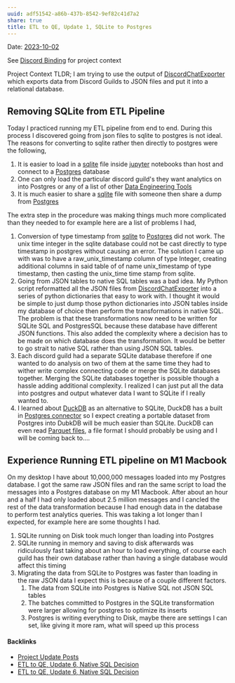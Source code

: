 ```yaml
---
uuid: adf51542-a86b-437b-8542-9ef82c41d7a2
share: true
title: ETL to QE, Update 1, SQLite to Postgres
---
```

Date: [2023-10-02](/2023-10-02)

See [Discord Binding](/1c376bfd-75ef-4c0d-9e23-3680653de55f) for project context

Project Context TLDR; I am trying to use the output of [DiscordChatExporter](/DiscordChatExporter) which exports data from Discord Guilds to JSON files and put it into a relational database.
## Removing SQLite from ETL Pipeline

Today I practiced running my ETL pipeline from end to end. During this process I discovered going from json files to sqlite to postgres is not ideal. The reasons for converting to sqlite rather then directly to postgres were the following,

1. It is easier to load in a [sqlite](/1a1ccc57-1ba3-4ba7-8db9-9eb945b88d85) file inside [jupyter](/14b19809-58b0-44c8-a719-c50badebb08c) notebooks than host and connect to a [Postgres](/5d70cd64-3134-4b62-8879-12f1f8bb4afe) database
2. One can only load the particular discord guild's they want analytics on into Postgres or any of a list of other [Data Engineering Tools](/0c2a3ad1-94c7-432e-9b8f-cd051028fd75)
3. It is much easier to share a [sqlite](/1a1ccc57-1ba3-4ba7-8db9-9eb945b88d85) file with someone then share a dump from [Postgres](/5d70cd64-3134-4b62-8879-12f1f8bb4afe)

The extra step in the procedure was making things much more complicated than they needed to for example here are a list of problems I had,

1. Conversion of type timestamp from [sqlite](/1a1ccc57-1ba3-4ba7-8db9-9eb945b88d85) to [Postgres](/5d70cd64-3134-4b62-8879-12f1f8bb4afe) did not work.  The unix time integer in the sqlite database could not be cast directly to type timestamp in postgres without causing an error. The solution I came up with was to have a raw_unix_timestamp column of type Integer, creating additional columns in said table of of name unix_timestamp of type timestamp, then casting the unix_time time stamp from sqlite.
2. Going from JSON tables to native SQL tables was a bad idea. My Python script reformatted all the JSON files from [DiscordChatExporter](/DiscordChatExporter) into a series of python dictionaries that easy to work with. I thought it would be simple to just dump those python dictionaries into JSON tables inside my database of choice then perform the transformations in native SQL. The problem is that these transformations now need to be written for SQLite SQL and PostgresSQL because these database have different JSON functions. This also added the complexity where a decision has to be made on which database does the transformation. It would be better to go strait to native SQL rather than using JSON SQL tables.
4. Each discord guild had a separate SQLite database therefore if one wanted to do analysis on two of them at the same time they had to wither write complex connecting code or merge the SQLite databases together. Merging the SQLite databases together is possible though a hassle adding additional complexity. I realized I can just put all the data into postgres and output whatever data I want to SQLite if I really wanted to.
5. I learned about [DuckDB](/DuckDB) as an alternative to SQLite, DuckDB has a built in [Postgres connector](https://duckdb.org/docs/extensions/postgres_scanner.html) so I expect creating a portable dataset from Postgres into DubkDB will be much easier than SQLite. DuckDB can even read [Parquet files](https://duckdb.org/docs/data/parquet/overview.html), a file format I should probably be using and I will be coming back to....

## Experience Running ETL pipeline on M1 Macbook

On my desktop I have about 10,000,000 messages loaded into my Postgres database. I got the same raw JSON files and ran the same script to load the messages into a Postgres database on my M1 Macbook. After about an hour and a half I had only loaded about 2.5 million messages and I cancled the rest of the data transformation because I had enough data in the database to perform test analytics queries. This was taking a lot longer than I expected, for example here are some thoughts I had.

1. SQLite running on Disk took much longer than loading into Postgres
2. SQLite running in memory and saving to disk afterwards was ridiculously fast taking about an hour to load everything, of course each guild has their own database rather than having a single database would affect this timing
3. Migrating the data from SQLite to Postgres was faster than loading in the raw JSON data I expect this is because of a couple different factors.
	1. The data from SQLite into Postgres is Native SQL not JSON SQL tables
	2. The batches committed to Postgres in the SQLite transformation were larger allowing for postgres to optimize its inserts
	3. Postgres is writing everything to Disk, maybe there are settings I can set, like giving it more ram, what will speed up this process



#### Backlinks

* [Project Update Posts](/4c45797f-8d43-4277-a5c1-de8df9aa7876)
* [ETL to QE, Update 6, Native SQL Decision](/9dc97a82-96a0-495b-a8e2-a5c4d5c60abe)
* [ETL to QE, Update 6, Native SQL Decision](/9dc97a82-96a0-495b-a8e2-a5c4d5c60abe)
